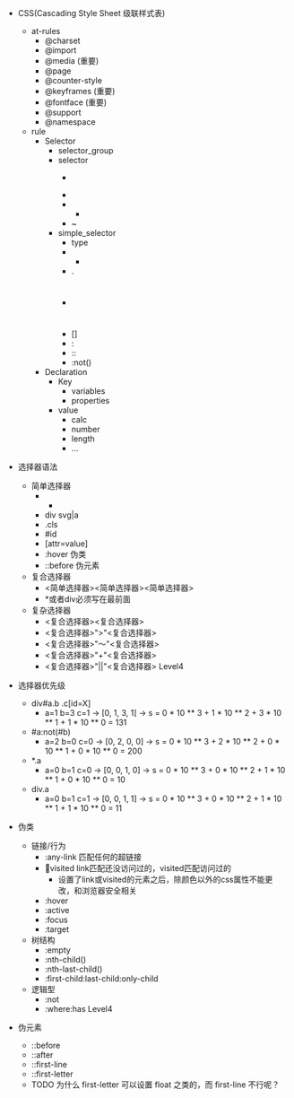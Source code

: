 - CSS(Cascading Style Sheet 级联样式表)
  - at-rules
    - @charset
    - @import
    - @media (重要)
    - @page
    - @counter-style
    - @keyframes (重要)
    - @fontface (重要)
    - @support
    - @namespace
  - rule
    - Selector
      - selector_group
      - selector
        - >
        - <sp>
        - +
        - ~
      - simple_selector
        - type
        - *
        - .
        - #
        - []
        - :
        - ::
        - :not()
    - Declaration
      - Key
        - variables
        - properties
      - value
        - calc
        - number
        - length
        - ...



- 选择器语法
  - 简单选择器
    - *
    - div svg|a
    - .cls
    - #id
    - [attr=value]
    - :hover 伪类
    - ::before 伪元素
  - 复合选择器
    - <简单选择器><简单选择器><简单选择器>
    - *或者div必须写在最前面
  - 复杂选择器
    - <复合选择器><sp><复合选择器>  
    - <复合选择器>">"<复合选择器>
    - <复合选择器>"～"<复合选择器>
    - <复合选择器>"+"<复合选择器>
    - <复合选择器>"||"<复合选择器>  Level4


- 选择器优先级
  - div#a.b .c[id=X]
    - a=1 b=3 c=1 -> [0, 1, 3, 1] -> s = 0 * 10 ** 3 + 1 * 10 ** 2 + 3 * 10 ** 1 + 1 * 10 ** 0 = 131
  - #a:not(#b)
    - a=2 b=0 c=0 -> [0, 2, 0, 0] -> s = 0 * 10 ** 3 + 2 * 10 ** 2 + 0 * 10 ** 1 + 0 * 10 ** 0 = 200
  - *.a
    - a=0 b=1 c=0 -> [0, 0, 1, 0] -> s = 0 * 10 ** 3 + 0 * 10 ** 2 + 1 * 10 ** 1 + 0 * 10 ** 0 = 10
  - div.a 
    - a=0 b=1 c=1 -> [0, 0, 1, 1] -> s = 0 * 10 ** 3 + 0 * 10 ** 2 + 1 * 10 ** 1 + 1 * 10 ** 0 = 11


- 伪类
  - 链接/行为
    - :any-link 匹配任何的超链接
    - :link:visited link匹配还没访问过的，visited匹配访问过的
      - 设置了link或visited的元素之后，除颜色以外的css属性不能更改，和浏览器安全相关
    - :hover
    - :active
    - :focus
    - :target
  - 树结构
    - :empty
    - :nth-child()
    - :nth-last-child()
    - :first-child:last-child:only-child
  - 逻辑型
    - :not
    - :where:has  Level4


- 伪元素
  - ::before
  - ::after
  - ::first-line
  - ::first-letter
  - TODO 为什么 first-letter 可以设置 float 之类的，而 first-line 不行呢？
    